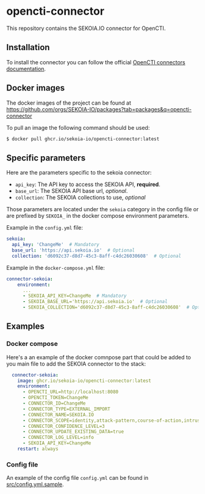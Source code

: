 # opencti-connector

This repository contains the SEKOIA.IO connector for OpenCTI.

## Installation

To install the connector you can follow the official [OpenCTI connectors documentation](https://www.notion.so/Connectors-4586c588462d4a1fb5e661f2d9837db8
). 

## Docker images

The docker images of the project can be found at https://github.com/orgs/SEKOIA-IO/packages?tab=packages&q=opencti-connector

To pull an image the following command should be used:

```bash
$ docker pull ghcr.io/sekoia-io/opencti-connector:latest
```


## Specific parameters

Here are the parameters specific to the sekoia connector:

* `api_key`: The API key to access the SEKOIA API, **required**.
* `base_url`: The SEKOIA API base url, *optional*.
* `collection`: The SEKOIA collections to use, *optional*

Those parameters are located under the `sekoia` category in the config file or are prefixed by `SEKOIA_` in the docker compose environment parameters.

Example in the `config.yml` file:

```yml
sekoia:
  api_key: 'ChangeMe'  # Mandatory
  base_url: 'https://api.sekoia.io'  # Optional
  collection: 'd6092c37-d8d7-45c3-8aff-c4dc26030608'  # Optional
```

Example in the `docker-compose.yml` file:

```yaml
connector-sekoia:
    environment:
      ...
      - SEKOIA_API_KEY=ChangeMe  # Mandatory
      - SEKOIA_BASE_URL='https://api.sekoia.io'  # Optional
      - SEKOIA_COLLECTION='d6092c37-d8d7-45c3-8aff-c4dc26030608'  # Optional
```

## Examples

### Docker compose

Here's a an example of the docker comnpose part that could be added to you main file to add the SEKOIA connector to the stack:

```yaml
  connector-sekoia:
    image: ghcr.io/sekoia-io/opencti-connector:latest
    environment:
      - OPENCTI_URL=http://localhost:8080
      - OPENCTI_TOKEN=ChangeMe
      - CONNECTOR_ID=ChangeMe
      - CONNECTOR_TYPE=EXTERNAL_IMPORT
      - CONNECTOR_NAME=SEKOIA.IO
      - CONNECTOR_SCOPE=identity,attack-pattern,course-of-action,intrusion-set,malware,tool,report,location,vulnerability,indicator
      - CONNECTOR_CONFIDENCE_LEVEL=3
      - CONNECTOR_UPDATE_EXISTING_DATA=true
      - CONNECTOR_LOG_LEVEL=info
      - SEKOIA_API_KEY=ChangeMe
    restart: always
```

### Config file

An example of the config file `config.yml` can be found in [src/config.yml.sample](src/config.yml.sample).